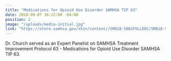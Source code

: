 ```yaml
---
title: "Medications for Opioid Use Disorder SAMHSA TIP 63"
date: 2018-09-07 16:22:00 -04:00
position: 2
image: "/uploads/media-initial.jpg"
link: "https://store.samhsa.gov/shin/content//SMA18-5063FULLDOC/SMA18-5063FULLDOC.pdf"
---
```


Dr. Church served as an Expert Panelist on SAMHSA Treatment Improvement Protocol 63 - Medications for Opioid Use Disorder SAMHSA TIP 63.
